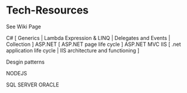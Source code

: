 # Tech-Resources

See Wiki  Page

C#  [ Generics | Lambda Expression & LINQ | Delegates and Events | Collection ]
ASP.NET [ ASP.NET page life cycle ]
ASP.NET MVC 
IIS [ .net application life cycle |  IIS architecture and functioning ] 

Desgin patterns

NODEJS

SQL SERVER
ORACLE
